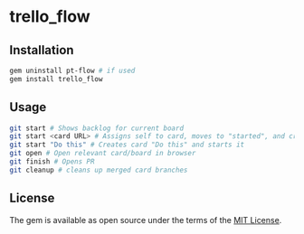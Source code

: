 # trello_flow

## Installation

```bash
gem uninstall pt-flow # if used
gem install trello_flow
```

## Usage

```bash
git start # Shows backlog for current board
git start <card URL> # Assigns self to card, moves to "started", and creates branch
git start "Do this" # Creates card "Do this" and starts it
git open # Open relevant card/board in browser
git finish # Opens PR
git cleanup # cleans up merged card branches
```


## License

The gem is available as open source under the terms of the [MIT License](http://opensource.org/licenses/MIT).

